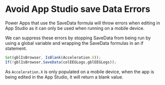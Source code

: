 # Avoid App Studio save Data Errors

Power Apps that use the SaveData formula will throw errors when editing in App Studio as it can only be used when running on a mobile device.

We can suppress these errors by stopping SaveData from being run by using a global variable and wrapping the SaveData formulas in an if statement.

```js
Set(gblIsBrowser, IsBlank(Acceleration.X));
If(!gblIsBrowser,SaveData(colEEGLogs,gblEEGLogs));
```

As `Acceleration.X` is only populated on a mobile device, when the app is being edited in the App Studio, it will return a blank value.